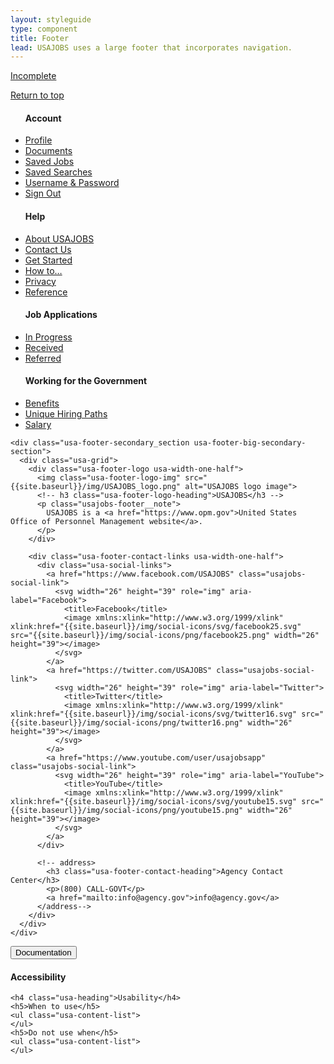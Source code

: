 ```yaml
---
layout: styleguide
type: component
title: Footer
lead: USAJOBS uses a large footer that incorporates navigation.
---
```


<a href="{{ site.baseurl }}/getting-started/#maturity" class="usa-label maturity incomplete">Incomplete</a>

<div class="preview">
  <footer class="usa-footer usa-footer-big usajobs-footer" role="contentinfo">
    <div class="usa-grid usa-footer-return-to-top">
      <a href="#">Return to top</a>
    </div>
    <div class="usa-footer-primary-section">
      <div class="usa-grid-full">
        <nav class="usa-footer-nav usa-width-one-whole">
          <ul class="usa-unstyled-list usa-width-one-fourth usa-footer-primary-content">
            <h4 class="usa-footer-primary-link">Account</h4>
            <li><a href="/Applicant/MyAccount/Home">Profile</a></li>
            <li><a href="/Applicant/Document/ListDocuments">Documents</a></li>
            <li><a href="/Applicant/SavedJobs/ListSavedJobs">Saved Jobs</a></li>
            <li><a href="/Applicant/SavedSearches/ListSavedSearches">Saved Searches</a></li>
            <li><a href="/Applicant/Profile/PersonalInformation">Username &amp; Password</a></li>
            <li><a href="/Account/LogOff">Sign Out</a></li>
          </ul>
          <ul class="usa-unstyled-list usa-width-one-fourth usa-footer-primary-content">
            <h4 class="usa-footer-primary-link">Help</h4>
            <li><a href="https://help.usajobs.gov/index.php/About_Us">About USAJOBS</a></li>
            <li><a href="/Support">Contact Us</a></li>
            <li><a href="https://help.usajobs.gov/index.php/Getting_Started">Get Started</a></li>
            <li><a href="#">How to&hellip;</a></li>
            <li><a href="https://help.usajobs.gov/index.php/USAJobsHelp:Privacy_policy">Privacy</a></li>
            <li><a href="#">Reference</a></li>
          </ul>
          <ul class="usa-unstyled-list usa-width-one-fourth usa-footer-primary-content">
            <h4 class="usa-footer-primary-link">Job Applications</h4>
            <li><a href="/Applicant/Application/ListApplications#inprogress">In Progress</a></li>
            <li><a href="/Applicant/Application/ListApplications#received">Received</a></li>
            <li><a href="/Applicant/Application/ListApplications#referred">Referred</a></li>
            <!-- li><a href="/Applicant/Application/ListApplications#selected">Selected</a></li>
            <li><a href="/Applicant/Application/ListApplications#cancelled">Cancelled</a></li>
            <li><a href="/Applicant/Application/ListApplications#incomplete">Incomplete</a></li>
            <li><a href="/Applicant/Application/ListApplications#not-selected">Not Selected</a></li-->
          </ul>
          <ul class="usa-unstyled-list usa-width-one-fourth usa-footer-primary-content">
            <h4 class="usa-footer-primary-link">Working for the Government</h4>
            <li><a href="https://help.usajobs.gov/index.php/Pay_and_Benefits">Benefits</a></li>
            <li><a href="#unique-hiring-paths">Unique Hiring Paths</a></li>
            <li><a href="https://help.usajobs.gov/index.php/Pay_and_Benefits">Salary</a></li>
            <!-- ul class="usa-unstyled-list usajobs-footer__subsection">
              <li><a href="#federal_employees">Federal Employees</a></li>
              <li><a href="#former_overseas_employees">Former overseas employees</a></li>
              <li><a href="#individuals_with_disabilities">Individuals with Disabilities</a></li>
              <li><a href="#military_spouses">Military Spouses</a></li>
              <li><a href="#peace_corps">Peace Corps / VISTA</a></li>
              <li><a href="#senior_executives">Senior Executives</a></li>
              <li><a href="#students">Students</a></li>
              <li><a href="#veterans">Veterans</a></li>
            </ul-->
          </ul>
        </nav>
      </div>
    </div>

    <div class="usa-footer-secondary_section usa-footer-big-secondary-section">
      <div class="usa-grid">
        <div class="usa-footer-logo usa-width-one-half">
          <img class="usa-footer-logo-img" src="{{site.baseurl}}/img/USAJOBS_logo.png" alt="USAJOBS logo image">
          <!-- h3 class="usa-footer-logo-heading">USAJOBS</h3 -->
          <p class="usajobs-footer__note">
            USAJOBS is a <a href="https://www.opm.gov">United States Office of Personnel Management website</a>.
          </p>
        </div>

        <div class="usa-footer-contact-links usa-width-one-half">
          <div class="usa-social-links">
            <a href="https://www.facebook.com/USAJOBS" class="usajobs-social-link">
              <svg width="26" height="39" role="img" aria-label="Facebook">
                <title>Facebook</title>
                <image xmlns:xlink="http://www.w3.org/1999/xlink" xlink:href="{{site.baseurl}}/img/social-icons/svg/facebook25.svg" src="{{site.baseurl}}/img/social-icons/png/facebook25.png" width="26" height="39"></image>
              </svg>
            </a>
            <a href="https://twitter.com/USAJOBS" class="usajobs-social-link">            
              <svg width="26" height="39" role="img" aria-label="Twitter">
                <title>Twitter</title>
                <image xmlns:xlink="http://www.w3.org/1999/xlink" xlink:href="{{site.baseurl}}/img/social-icons/svg/twitter16.svg" src="{{site.baseurl}}/img/social-icons/png/twitter16.png" width="26" height="39"></image>
              </svg>
            </a>
            <a href="https://www.youtube.com/user/usajobsapp" class="usajobs-social-link">
              <svg width="26" height="39" role="img" aria-label="YouTube">
                <title>YouTube</title>
                <image xmlns:xlink="http://www.w3.org/1999/xlink" xlink:href="{{site.baseurl}}/img/social-icons/svg/youtube15.svg" src="{{site.baseurl}}/img/social-icons/png/youtube15.png" width="26" height="39"></image>
              </svg>
            </a>
          </div>

          <!-- address>
            <h3 class="usa-footer-contact-heading">Agency Contact Center</h3>
            <p>(800) CALL-GOVT</p>
            <a href="mailto:info@agency.gov">info@agency.gov</a>
          </address-->
        </div>
      </div>
    </div>
  </footer>
</div>

<div class="usa-accordion-bordered usa-accordion-docs">
  <button class="usa-button-unstyled usa-accordion-button"
      aria-expanded="true" aria-controls="collapsible-0">
    Documentation
  </button>
  <div id="collapsible-0" aria-hidden="false" class="usa-accordion-content">
    <h4 class="usa-heading">Accessibility</h4>
    <ul class="usa-content-list">
    </ul>

    <h4 class="usa-heading">Usability</h4>
    <h5>When to use</h5>
    <ul class="usa-content-list">
    </ul>
    <h5>Do not use when</h5>
    <ul class="usa-content-list">
    </ul>
  </div>
</div>
